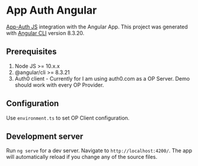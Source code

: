 # App Auth Angular

[App-Auth JS](https://github.com/openid/AppAuth-JS) integration with the Angular App.
This project was generated with [Angular CLI](https://github.com/angular/angular-cli) version 8.3.20.

## Prerequisites

1. Node JS >= 10.x.x
2. @angular/cli >= 8.3.21
3. Auth0 client - Currently for I am using auth0.com as a OP Server. Demo should work with every OP Provider. 

## Configuration

Use `environment.ts` to set OP Client configuration.

## Development server

Run `ng serve` for a dev server. Navigate to `http://localhost:4200/`. The app will automatically reload if you change any of the source files.
